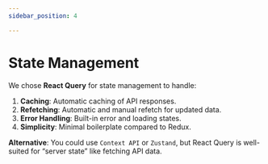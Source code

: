 ```yaml
---
sidebar_position: 4

---
```


# State Management

We chose **React Query** for state management to handle:

1. **Caching**: Automatic caching of API responses.
2. **Refetching**: Automatic and manual refetch for updated data.
3. **Error Handling**: Built-in error and loading states.
4. **Simplicity**: Minimal boilerplate compared to Redux.

**Alternative**: You could use `Context API` or `Zustand`, but React Query is well-suited for “server state” like fetching API data.